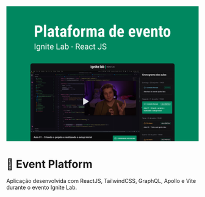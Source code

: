 <img src="./.github/thumbnail.png" />

# 📆 Event Platform

Aplicação desenvolvida com ReactJS, TailwindCSS, GraphQL, Apollo e Vite durante o evento Ignite Lab.
